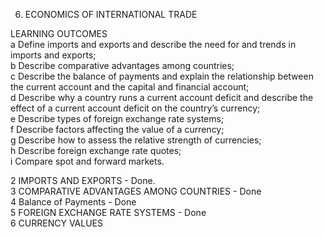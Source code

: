 6. ECONOMICS OF INTERNATIONAL TRADE

LEARNING OUTCOMES      
a Define imports and exports and describe the need for and trends in
imports and exports;         
b Describe comparative advantages among countries;        
c Describe the balance of payments and explain the relationship between
the current account and the capital and financial account;          
d Describe why a country runs a current account deficit and describe the
effect of a current account deficit on the country’s currency;           
e Describe types of foreign exchange rate systems;        
f Describe factors affecting the value of a currency;       
g Describe how to assess the relative strength of currencies;        
h Describe foreign exchange rate quotes;       
i Compare spot and forward markets.         

2 IMPORTS AND EXPORTS - Done.    
3 COMPARATIVE ADVANTAGES AMONG COUNTRIES - Done     
4 Balance of Payments - Done      
5 FOREIGN EXCHANGE RATE SYSTEMS - Done         
6 CURRENCY VALUES      
